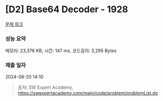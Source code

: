 # [D2] Base64 Decoder - 1928 

[문제 링크](https://swexpertacademy.com/main/code/problem/problemDetail.do?contestProbId=AV5PR4DKAG0DFAUq) 

### 성능 요약

메모리: 23,376 KB, 시간: 147 ms, 코드길이: 3,295 Bytes

### 제출 일자

2024-08-20 14:10



> 출처: SW Expert Academy, https://swexpertacademy.com/main/code/problem/problemList.do